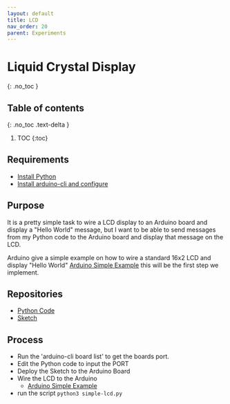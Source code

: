 ```yaml
---
layout: default
title: LCD
nav_order: 20
parent: Experiments
---
```


# Liquid Crystal Display 
{: .no_toc }

## Table of contents
{: .no_toc .text-delta }

1. TOC
{:toc}

## Requirements

* [Install Python](/python)
* [Install arduino-cli and configure](/arduino.md)


## Purpose

It is a pretty simple task to wire a LCD display to an Arduino board and display a "Hello World" message, but I want to be able to send messages from my Python code to the Arduino board and display that message on the LCD.

Arduino give a simple example on how to wire a standard 16x2 LCD and display "Hello World" 
[Arduino Simple Example](https://www.arduino.cc/en/Tutorial/LibraryExamples/HelloWorld) this will be the first step we implement.


## Repositories
* [Python Code]( https://github.com/sfawcett123/dcc/tree/main/python/simple-lcd)
* [Sketch]()

## Process

* Run the 'arduino-cli board list' to get the boards port.
* Edit the Python code to input the PORT
* Deploy the Sketch to the Arduino Board
* Wire the LCD to the Arduino
	* [Arduino Simple Example](https://www.arduino.cc/en/Tutorial/LibraryExamples/HelloWorld) 
* run the script `python3 simple-lcd.py`
	
